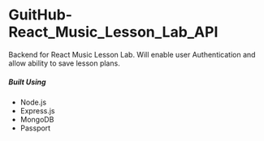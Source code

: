 # GuitHub-React_Music_Lesson_Lab_API

Backend for React Music Lesson Lab. Will enable user Authentication and allow ability to save lesson plans. 

##### Built Using
* Node.js
* Express.js
* MongoDB
* Passport
